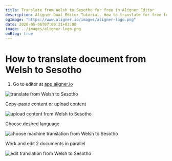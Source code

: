 ```yaml
---
title: Translate from Welsh to Sesotho for free in Aligner Editor
description: Aligner Dual Editor Tutorial. How to translate for free from Welsh to Sesotho. Aligner is multilingual document management platform. 
ogImage: "https://www.aligner.io/images/aligner-logo.png"
date: 2020-05-06T07:09:21+03:00
image: ../images/aligner-logo.png
onBlog: true
---
```


# How to translate document from Welsh to Sesotho

1. Go to editor at [app.aligner.io](https://app.aligner.io "Aligner App web page")

![translate from Welsh to Sesotho](../aligner-blank-editor.png "translate from Welsh to Sesotho")

Copy-paste content or upload content

![upload content from Welsh to Sesotho](../aligner-uploaded-document.png "upload content from Welsh to Sesotho")

Choose desired language

![choose machine translation from Welsh to Sesotho](../aligner-language-dropdown.png "choose machine translation from Welsh to Sesotho")

Work and edit 2 documents in parallel

![edit translation from Welsh to Sesotho](../aligner-double-sitded-editor.png "edit translation from Welsh to Sesotho")

